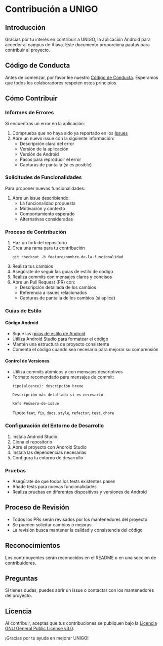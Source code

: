 # Contribución a UNIGO

## Introducción

Gracias por tu interés en contribuir a UNIGO, la aplicación Android para acceder al campus de Álava. Este documento proporciona pautas para contribuir al proyecto.

## Código de Conducta

Antes de comenzar, por favor lee nuestro [Código de Conducta](/CODE_OF_CONDUCT.md). Esperamos que todos los colaboradores respeten estos principios.

## Cómo Contribuir

### Informes de Errores

Si encuentras un error en la aplicación:

1. Comprueba que no haya sido ya reportado en los [Issues](https://github.com/Xabierland/UNIGO/issues)
2. Abre un nuevo issue con la siguiente información:
   - Descripción clara del error
   - Versión de la aplicación
   - Versión de Android
   - Pasos para reproducir el error
   - Capturas de pantalla (si es posible)

### Solicitudes de Funcionalidades

Para proponer nuevas funcionalidades:

1. Abre un issue describiendo:
   - La funcionalidad propuesta
   - Motivación y contexto
   - Comportamiento esperado
   - Alternativas consideradas

### Proceso de Contribución

1. Haz un fork del repositorio
2. Crea una rama para tu contribución
   ```
   git checkout -b feature/nombre-de-la-funcionalidad
   ```
3. Realiza tus cambios
4. Asegúrate de seguir las guías de estilo de código
5. Realiza commits con mensajes claros y concisos
6. Abre un Pull Request (PR) con:
   - Descripción detallada de los cambios
   - Referencia a issues relacionados
   - Capturas de pantalla de los cambios (si aplica)

### Guías de Estilo

#### Código Android

- Sigue las [guías de estilo de Android](https://developer.android.com/guide/topics/ui/look-and-feel)
- Utiliza Android Studio para formatear el código
- Mantén una estructura de proyecto consistente
- Comenta el código cuando sea necesario para mejorar su comprensión

#### Control de Versiones

- Utiliza commits atómicos y con mensajes descriptivos
- Formato recomendado para mensajes de commit:
  ```
  tipo(alcance): descripción breve

  Descripción más detallada si es necesario

  Refs #número-de-issue
  ```
  Tipos: `feat`, `fix`, `docs`, `style`, `refactor`, `test`, `chore`

### Configuración del Entorno de Desarrollo

1. Instala Android Studio
2. Clona el repositorio
3. Abre el proyecto con Android Studio
4. Instala las dependencias necesarias
5. Configura tu entorno de desarrollo

### Pruebas

- Asegúrate de que todos los tests existentes pasen
- Añade tests para nuevas funcionalidades
- Realiza pruebas en diferentes dispositivos y versiones de Android

## Proceso de Revisión

- Todos los PRs serán revisados por los mantenedores del proyecto
- Se pueden solicitar cambios o mejoras
- La revisión busca mantener la calidad y consistencia del código

## Reconocimientos

Los contribuyentes serán reconocidos en el README o en una sección de contribuidores.

## Preguntas

Si tienes dudas, puedes abrir un issue o contactar con los mantenedores del proyecto.

## Licencia

Al contribuir, aceptas que tus contribuciones se publiquen bajo la [Licencia GNU General Public License v3.0](LICENSE).

¡Gracias por tu ayuda en mejorar UNIGO!